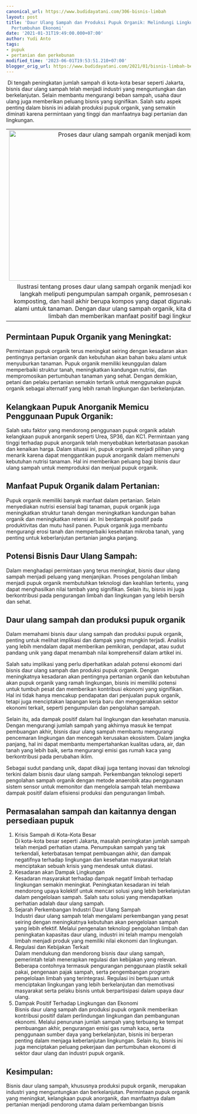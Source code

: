 ```yaml
---
canonical_url: https://www.budidayatani.com/306-bisnis-limbah
layout: post
title: 'Daur Ulang Sampah dan Produksi Pupuk Organik: Melindungi Lingkungan dan Mendorong
  Pertumbuhan Ekonomi'
date: '2021-01-31T19:49:00.000+07:00'
author: Yudi Anto
tags:
- pupuk
- pertanian dan perkebunan
modified_time: '2023-06-01T19:53:51.210+07:00'
blogger_orig_url: https://www.budidayatani.com/2021/01/bisnis-limbah-berlimpah-laba.html
---
```


<p>&nbsp;Di tengah peningkatan jumlah sampah di kota-kota besar seperti Jakarta, bisnis daur ulang sampah telah menjadi industri yang menguntungkan dan berkelanjutan. Selain membantu mengurangi beban sampah, usaha daur ulang juga memberikan peluang bisnis yang signifikan. Salah satu aspek penting dalam bisnis ini adalah produksi pupuk organik, yang semakin diminati karena permintaan yang tinggi dan manfaatnya bagi pertanian dan lingkungan.</p><table align="center" cellpadding="0" cellspacing="0" class="tr-caption-container" style="margin-left: auto; margin-right: auto;"><tbody><tr><td style="text-align: center;"><a href="https://blogger.googleusercontent.com/img/b/R29vZ2xl/AVvXsEgU0Fo5wcxaR47MK4MG451kUGB6rdT6PmeRsYdDH5nkKVx2l86xsM8kw8ADy1BxmgrAvxiP9NhrmZLvpYkExjdTiErbYlSyyTCwQeKzoIMopliIVNWjOAmsuDuw8I-UUns6AWk0pzINM5__KEqD04fTgKqvtTiQgkZACSLmkBEQsOkipHNfxrsCPj29lg/s1876/sampah.jpg" imageanchor="1" style="margin-left: auto; margin-right: auto;"><img alt="Proses daur ulang sampah organik menjadi kompos" border="0" data-original-height="1200" data-original-width="1876" height="410" src="https://blogger.googleusercontent.com/img/b/R29vZ2xl/AVvXsEgU0Fo5wcxaR47MK4MG451kUGB6rdT6PmeRsYdDH5nkKVx2l86xsM8kw8ADy1BxmgrAvxiP9NhrmZLvpYkExjdTiErbYlSyyTCwQeKzoIMopliIVNWjOAmsuDuw8I-UUns6AWk0pzINM5__KEqD04fTgKqvtTiQgkZACSLmkBEQsOkipHNfxrsCPj29lg/w640-h410/sampah.jpg" title="Proses Daur Ulang Sampah Organik Menjadi Kompos" width="640" /></a></td></tr><tr><td class="tr-caption" style="text-align: center;">Ilustrasi tentang proses daur ulang sampah organik menjadi kompos. Langkah-langkah meliputi pengumpulan sampah organik, pemrosesan dengan metode komposting, dan hasil akhir berupa kompos yang dapat digunakan sebagai pupuk alami untuk tanaman. Dengan daur ulang sampah organik, kita dapat mengurangi limbah dan memberikan manfaat positif bagi lingkungan.</td></tr></tbody></table><h2>Permintaan Pupuk Organik yang Meningkat:</h2><p>Permintaan pupuk organik terus meningkat seiring dengan kesadaran akan pentingnya pertanian organik dan kebutuhan akan bahan baku alami untuk menyuburkan tanaman. Pupuk organik memiliki keunggulan dalam memperbaiki struktur tanah, meningkatkan kandungan nutrisi, dan mempromosikan pertumbuhan tanaman yang sehat. Dengan demikian, petani dan pelaku pertanian semakin tertarik untuk menggunakan pupuk organik sebagai alternatif yang lebih ramah lingkungan dan berkelanjutan.</p><h2>Kelangkaan Pupuk Anorganik Memicu Penggunaan Pupuk Organik:</h2><p>Salah satu faktor yang mendorong penggunaan pupuk organik adalah kelangkaan pupuk anorganik seperti Urea, SP36, dan KC1. Permintaan yang tinggi terhadap pupuk anorganik telah menyebabkan keterbatasan pasokan dan kenaikan harga. Dalam situasi ini, pupuk organik menjadi pilihan yang menarik karena dapat menggantikan pupuk anorganik dalam memenuhi kebutuhan nutrisi tanaman. Hal ini memberikan peluang bagi bisnis daur ulang sampah untuk memproduksi dan menjual pupuk organik.</p><h2>Manfaat Pupuk Organik dalam Pertanian:</h2><p>Pupuk organik memiliki banyak manfaat dalam pertanian. Selain menyediakan nutrisi esensial bagi tanaman, pupuk organik juga meningkatkan struktur tanah dengan meningkatkan kandungan bahan organik dan meningkatkan retensi air. Ini berdampak positif pada produktivitas dan mutu hasil panen. Pupuk organik juga membantu mengurangi erosi tanah dan memperbaiki kesehatan mikroba tanah, yang penting untuk keberlanjutan pertanian jangka panjang.</p><h2>Potensi Bisnis Daur Ulang Sampah:</h2><p>Dalam menghadapi permintaan yang terus meningkat, bisnis daur ulang sampah menjadi peluang yang menjanjikan. Proses pengolahan limbah menjadi pupuk organik membutuhkan teknologi dan keahlian tertentu, yang dapat menghasilkan nilai tambah yang signifikan. Selain itu, bisnis ini juga berkontribusi pada pengurangan limbah dan lingkungan yang lebih bersih dan sehat.</p><h2>Daur ulang sampah dan produksi pupuk organik</h2><p>Dalam memahami bisnis daur ulang sampah dan produksi pupuk organik, penting untuk melihat implikasi dan dampak yang mungkin terjadi. Analisis yang lebih mendalam dapat memberikan pemikiran, pendapat, atau sudut pandang unik yang dapat menambah nilai komprehensif dalam artikel ini.</p><p>Salah satu implikasi yang perlu diperhatikan adalah potensi ekonomi dari bisnis daur ulang sampah dan produksi pupuk organik. Dengan meningkatnya kesadaran akan pentingnya pertanian organik dan kebutuhan akan pupuk organik yang ramah lingkungan, bisnis ini memiliki potensi untuk tumbuh pesat dan memberikan kontribusi ekonomi yang signifikan. Hal ini tidak hanya mencakup pendapatan dari penjualan pupuk organik, tetapi juga menciptakan lapangan kerja baru dan menggerakkan sektor ekonomi terkait, seperti pengumpulan dan pengolahan sampah.</p><p>Selain itu, ada dampak positif dalam hal lingkungan dan kesehatan manusia. Dengan mengurangi jumlah sampah yang akhirnya masuk ke tempat pembuangan akhir, bisnis daur ulang sampah membantu mengurangi pencemaran lingkungan dan mencegah kerusakan ekosistem. Dalam jangka panjang, hal ini dapat membantu mempertahankan kualitas udara, air, dan tanah yang lebih baik, serta mengurangi emisi gas rumah kaca yang berkontribusi pada perubahan iklim.</p><p>Sebagai sudut pandang unik, dapat dikaji juga tentang inovasi dan teknologi terkini dalam bisnis daur ulang sampah. Perkembangan teknologi seperti pengolahan sampah organik dengan metode anaerobik atau penggunaan sistem sensor untuk memonitor dan mengelola sampah telah membawa dampak positif dalam efisiensi produksi dan pengurangan limbah.</p><h2>Permasalahan sampah dan kaitannya dengan persediaan pupuk</h2><ol><li>Krisis Sampah di Kota-Kota Besar<br />Di kota-kota besar seperti Jakarta, masalah peningkatan jumlah sampah telah menjadi perhatian utama. Penumpukan sampah yang tak terkendali, keterbatasan tempat pembuangan akhir, dan dampak negatifnya terhadap lingkungan dan kesehatan masyarakat telah menciptakan sebuah krisis yang mendesak untuk diatasi.</li><li>Kesadaran akan Dampak Lingkungan<br />Kesadaran masyarakat terhadap dampak negatif limbah terhadap lingkungan semakin meningkat. Peningkatan kesadaran ini telah mendorong upaya kolektif untuk mencari solusi yang lebih berkelanjutan dalam pengelolaan sampah. Salah satu solusi yang mendapatkan perhatian adalah daur ulang sampah.</li><li>Sejarah Perkembangan Industri Daur Ulang Sampah<br />Industri daur ulang sampah telah mengalami perkembangan yang pesat seiring dengan meningkatnya kebutuhan akan pengelolaan sampah yang lebih efektif. Melalui pengenalan teknologi pengolahan limbah dan peningkatan kapasitas daur ulang, industri ini telah mampu mengolah limbah menjadi produk yang memiliki nilai ekonomi dan lingkungan.</li><li>Regulasi dan Kebijakan Terkait<br />Dalam mendukung dan mendorong bisnis daur ulang sampah, pemerintah telah menerapkan regulasi dan kebijakan yang relevan. Beberapa contohnya termasuk pengurangan penggunaan plastik sekali pakai, pengenaan pajak sampah, serta pengembangan program pengelolaan limbah yang terintegrasi. Regulasi ini bertujuan untuk menciptakan lingkungan yang lebih berkelanjutan dan memotivasi masyarakat serta pelaku bisnis untuk berpartisipasi dalam upaya daur ulang.</li><li>Dampak Positif Terhadap Lingkungan dan Ekonomi<br />Bisnis daur ulang sampah dan produksi pupuk organik memberikan kontribusi positif dalam perlindungan lingkungan dan pembangunan ekonomi. Melalui penurunan jumlah sampah yang terbuang ke tempat pembuangan akhir, pengurangan emisi gas rumah kaca, serta penggunaan sumber daya yang berkelanjutan, bisnis ini berperan penting dalam menjaga keberlanjutan lingkungan. Selain itu, bisnis ini juga menciptakan peluang pekerjaan dan pertumbuhan ekonomi di sektor daur ulang dan industri pupuk organik.</li></ol><h2>Kesimpulan:</h2><p>Bisnis daur ulang sampah, khususnya produksi pupuk organik, merupakan industri yang menguntungkan dan berkelanjutan. Permintaan pupuk organik yang meningkat, kelangkaan pupuk anorganik, dan manfaatnya dalam pertanian menjadi pendorong utama dalam perkembangan bisnis</p>